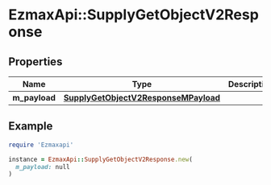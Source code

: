 # EzmaxApi::SupplyGetObjectV2Response

## Properties

| Name | Type | Description | Notes |
| ---- | ---- | ----------- | ----- |
| **m_payload** | [**SupplyGetObjectV2ResponseMPayload**](SupplyGetObjectV2ResponseMPayload.md) |  |  |

## Example

```ruby
require 'Ezmaxapi'

instance = EzmaxApi::SupplyGetObjectV2Response.new(
  m_payload: null
)
```

